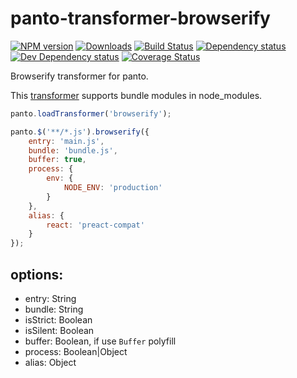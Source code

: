 # panto-transformer-browserify
[![NPM version][npm-image]][npm-url] [![Downloads][downloads-image]][npm-url] [![Build Status][travis-image]][travis-url] [![Dependency status][david-dm-image]][david-dm-url] [![Dev Dependency status][david-dm-dev-image]][david-dm-dev-url] [![Coverage Status][coveralls-image]][coveralls-url]

Browserify transformer for panto.

This [transformer](https://github.com/pantojs/panto-transformer) supports bundle modules in node_modules.

```js
panto.loadTransformer('browserify');

panto.$('**/*.js').browserify({
    entry: 'main.js',
    bundle: 'bundle.js',
    buffer: true,
    process: {
        env: {
            NODE_ENV: 'production'
        }
    },
    alias: {
        react: 'preact-compat'
    }
});
```

## options:
 - entry: String
 - bundle: String
 - isStrict: Boolean
 - isSilent: Boolean
 - buffer: Boolean, if use `Buffer` polyfill
 - process: Boolean|Object
 - alias: Object

[npm-url]: https://npmjs.org/package/panto-transformer-browserify
[downloads-image]: http://img.shields.io/npm/dm/panto-transformer-browserify.svg
[npm-image]: http://img.shields.io/npm/v/panto-transformer-browserify.svg
[travis-url]: https://travis-ci.org/pantojs/panto-transformer-browserify
[travis-image]: http://img.shields.io/travis/pantojs/panto-transformer-browserify.svg
[david-dm-url]:https://david-dm.org/pantojs/panto-transformer-browserify
[david-dm-image]:https://david-dm.org/pantojs/panto-transformer-browserify.svg
[david-dm-dev-url]:https://david-dm.org/pantojs/panto-transformer-browserify#type=dev
[david-dm-dev-image]:https://david-dm.org/pantojs/panto-transformer-browserify/dev-status.svg
[coveralls-image]:https://coveralls.io/repos/github/pantojs/panto-transformer-browserify/badge.svg?branch=master
[coveralls-url]:https://coveralls.io/github/pantojs/panto-transformer-browserify?branch=master
